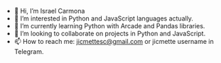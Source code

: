 - 👋 Hi, I’m Israel Carmona
- 👀 I’m interested in Python and JavaScript languages actually. 
- 🌱 I’m currently learning Python with Arcade and Pandas libraries. 
- 💞️ I’m looking to collaborate on projects in Python and JavaScript. 
- 📫 How to reach me: jicmettesc@gmail.com or jicmette username in Telegram. 

<!---
jicmette/jicmette is a ✨ special ✨ repository because its `README.md` (this file) appears on your GitHub profile.
You can click the Preview link to take a look at your changes.
--->
